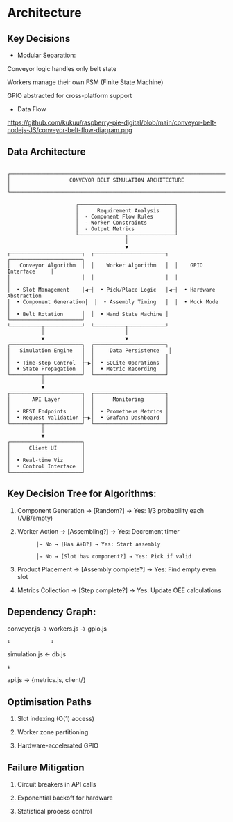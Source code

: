 
# Architecture

## Key Decisions

- Modular Separation:

Conveyor logic handles only belt state

Workers manage their own FSM (Finite State Machine)

GPIO abstracted for cross-platform support

- Data Flow

https://github.com/kukuu/raspberry-pie-digital/blob/main/conveyor-belt-nodejs-JS/conveyor-belt-flow-diagram.png

## Data Architecture

```

┌───────────────────────────────────────────────────────────────────────────────┐
│                   CONVEYOR BELT SIMULATION ARCHITECTURE                       │
└───────────────────────────────────────────────────────────────────────────────┘

                      ┌───────────────────────────────┐
                      │      Requirement Analysis     │
                      │  - Component Flow Rules       │
                      │  - Worker Constraints         │
                      │  - Output Metrics             │
                      └───────────────┬───────────────┘
                                      │
                                      ▼
┌───────────────────────┐  ┌───────────────────────┐  ┌───────────────────────┐
│   Conveyor Algorithm  │  │    Worker Algorithm   │  │    GPIO Interface     │
│                       │  │                       │  │                       │
│  • Slot Management    │◀─┤  • Pick/Place Logic   │◀─┤  • Hardware Abstraction
│  • Component Generation│  │  • Assembly Timing   │  │  • Mock Mode          │
│  • Belt Rotation      │  │  • Hand State Machine │  └───────────────────────┘
└──────────┬────────────┘  └──────────┬────────────┘
           │                          │
           ▼                          ▼
┌───────────────────────┐  ┌───────────────────────┐
│   Simulation Engine   │  │     Data Persistence   │
│                       │  │                       │
│  • Time-step Control  ├─▶│  • SQLite Operations  │
│  • State Propagation  │  │  • Metric Recording   │
└──────────┬────────────┘  └───────────────────────┘
           │
           ▼
┌───────────────────────┐  ┌───────────────────────┐
│       API Layer       │  │      Monitoring       │
│                       │  │                       │
│  • REST Endpoints     │  │  • Prometheus Metrics │
│  • Request Validation ├─▶│  • Grafana Dashboard  │
└──────────┬────────────┘  └───────────────────────┘
           │
           ▼
┌───────────────────────┐
│      Client UI        │
│                       │
│  • Real-time Viz      │
│  • Control Interface  │
└───────────────────────┘

```

## Key Decision Tree for Algorithms:
1. Component Generation → [Random?] → Yes: 1/3 probability each (A/B/empty)

2. Worker Action → [Assembling?] → Yes: Decrement timer

             │→ No → [Has A+B?] → Yes: Start assembly

             │→ No → [Slot has component?] → Yes: Pick if valid

3. Product Placement → [Assembly complete?] → Yes: Find empty even slot

4. Metrics Collection → [Step complete?] → Yes: Update OEE calculations

## Dependency Graph:

conveyor.js → workers.js → gpio.js

    ↓             ↓
simulation.js ← db.js

    ↓
api.js → {metrics.js, client/}



## Optimisation Paths

1. Slot indexing (O(1) access)

2. Worker zone partitioning

3. Hardware-accelerated GPIO

## Failure Mitigation

1. Circuit breakers in API calls

2. Exponential backoff for hardware

3. Statistical process control
